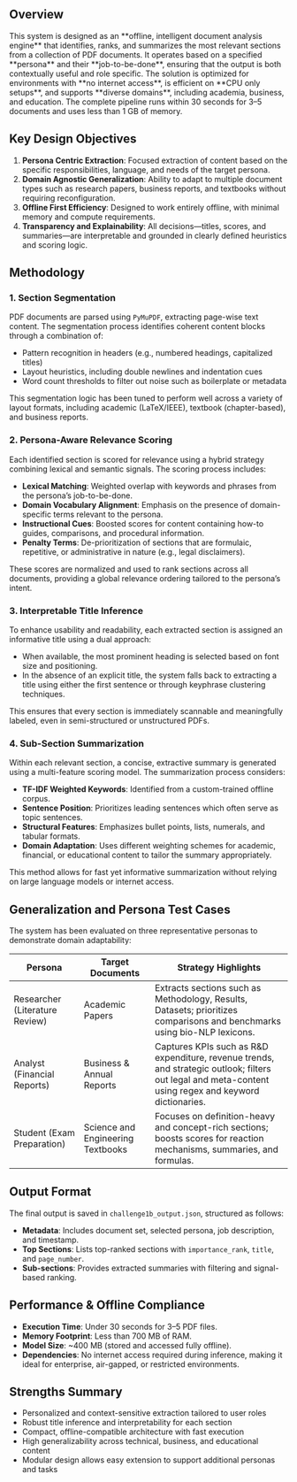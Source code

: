 <h2 style="border-bottom: none;">Overview</h2>
This system is designed as an **offline, intelligent document analysis engine** that identifies, ranks, and summarizes the most relevant sections from a collection of PDF documents. It operates based on a specified **persona** and their **job-to-be-done**, ensuring that the output is both contextually useful and role specific. The solution is optimized for environments with **no internet access**, is efficient on **CPU only setups**, and supports **diverse domains**, including academia, business, and education. The complete pipeline runs within 30 seconds for 3–5 documents and uses less than 1 GB of memory.

## Key Design Objectives
1. **Persona Centric Extraction**: Focused extraction of content based on the specific responsibilities, language, and needs of the target persona.
2. **Domain Agnostic Generalization**: Ability to adapt to multiple document types such as research papers, business reports, and textbooks without requiring reconfiguration.
3. **Offline First Efficiency**: Designed to work entirely offline, with minimal memory and compute requirements.
4. **Transparency and Explainability**: All decisions—titles, scores, and summaries—are interpretable and grounded in clearly defined heuristics and scoring logic.

## Methodology
### 1. Section Segmentation
PDF documents are parsed using `PyMuPDF`, extracting page-wise text content. The segmentation process identifies coherent content blocks through a combination of:

* Pattern recognition in headers (e.g., numbered headings, capitalized titles)
* Layout heuristics, including double newlines and indentation cues
* Word count thresholds to filter out noise such as boilerplate or metadata

This segmentation logic has been tuned to perform well across a variety of layout formats, including academic (LaTeX/IEEE), textbook (chapter-based), and business reports.

### 2. Persona-Aware Relevance Scoring
Each identified section is scored for relevance using a hybrid strategy combining lexical and semantic signals. The scoring process includes:

* **Lexical Matching**: Weighted overlap with keywords and phrases from the persona’s job-to-be-done.
* **Domain Vocabulary Alignment**: Emphasis on the presence of domain-specific terms relevant to the persona.
* **Instructional Cues**: Boosted scores for content containing how-to guides, comparisons, and procedural information.
* **Penalty Terms**: De-prioritization of sections that are formulaic, repetitive, or administrative in nature (e.g., legal disclaimers).

These scores are normalized and used to rank sections across all documents, providing a global relevance ordering tailored to the persona’s intent.

### 3. Interpretable Title Inference
To enhance usability and readability, each extracted section is assigned an informative title using a dual approach:

* When available, the most prominent heading is selected based on font size and positioning.
* In the absence of an explicit title, the system falls back to extracting a title using either the first sentence or through keyphrase clustering techniques.

This ensures that every section is immediately scannable and meaningfully labeled, even in semi-structured or unstructured PDFs.

### 4. Sub-Section Summarization
Within each relevant section, a concise, extractive summary is generated using a multi-feature scoring model. The summarization process considers:

* **TF-IDF Weighted Keywords**: Identified from a custom-trained offline corpus.
* **Sentence Position**: Prioritizes leading sentences which often serve as topic sentences.
* **Structural Features**: Emphasizes bullet points, lists, numerals, and tabular formats.
* **Domain Adaptation**: Uses different weighting schemes for academic, financial, or educational content to tailor the summary appropriately.

This method allows for fast yet informative summarization without relying on large language models or internet access.

## Generalization and Persona Test Cases
The system has been evaluated on three representative personas to demonstrate domain adaptability:

| **Persona**                    | **Target Documents**              | **Strategy Highlights**                                                                                                                                 |
| ------------------------------ | --------------------------------- | ------------------------------------------------------------------------------------------------------------------------------------------------------- |
| Researcher (Literature Review) | Academic Papers                   | Extracts sections such as Methodology, Results, Datasets; prioritizes comparisons and benchmarks using bio-NLP lexicons.                                |
| Analyst (Financial Reports)    | Business & Annual Reports         | Captures KPIs such as R\&D expenditure, revenue trends, and strategic outlook; filters out legal and meta-content using regex and keyword dictionaries. |
| Student (Exam Preparation)     | Science and Engineering Textbooks | Focuses on definition-heavy and concept-rich sections; boosts scores for reaction mechanisms, summaries, and formulas.                                  |

## Output Format
The final output is saved in `challenge1b_output.json`, structured as follows:

* **Metadata**: Includes document set, selected persona, job description, and timestamp.
* **Top Sections**: Lists top-ranked sections with `importance_rank`, `title`, and `page_number`.
* **Sub-sections**: Provides extracted summaries with filtering and signal-based ranking.

## Performance & Offline Compliance
* **Execution Time**: Under 30 seconds for 3–5 PDF files.
* **Memory Footprint**: Less than 700 MB of RAM.
* **Model Size**: \~400 MB (stored and accessed fully offline).
* **Dependencies**: No internet access required during inference, making it ideal for enterprise, air-gapped, or restricted environments.

## Strengths Summary
* Personalized and context-sensitive extraction tailored to user roles
* Robust title inference and interpretability for each section
* Compact, offline-compatible architecture with fast execution
* High generalizability across technical, business, and educational content
* Modular design allows easy extension to support additional personas and tasks
